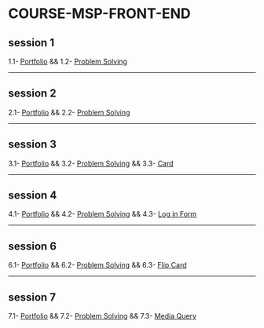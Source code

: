 # COURSE-MSP-FRONT-END

## session 1
1.1- [Portfolio](./Continuous%20Task/portfolio.html) && 1.2- [Problem Solving](./Problem%20Solving/Session%201/%20PROBLEM-1%20(A.%20Say%20Hello%20With%20C%2B%2B).md)

---

## session  2
2.1- [Portfolio](./Continuous%20Task/portfolio.html) && 2.2- [Problem Solving](./Problem%20Solving/Session%202/)

---

## session 3
3.1- [Portfolio](./Continuous%20Task/) && 3.2- [Problem Solving](./Problem%20Solving/Session%203/) && 3.3- [Card](./Tasks/session%203%20%7C%20Card/)

---

## session 4
4.1- [Portfolio](./Continuous%20Task/) && 4.2- [Problem Solving](./Problem%20Solving/Session%204/) && 4.3- [Log in Form](./Tasks/session%204_login_form/)

---

## session 6
6.1- [Portfolio](./Continuous%20Task/) && 6.2- [Problem Solving](./Problem%20Solving/Session%206/) && 6.3- [Flip Card](./Tasks/Session%206%20%7C%20Flip%20Card/)

---

## session 7
7.1- [Portfolio](./Continuous%20Task/) && 7.2- [Problem Solving](./Problem%20Solving/Session%207/) && 7.3- [Media Query](./Tasks/session%207%20%7C%20Media%20Query/)